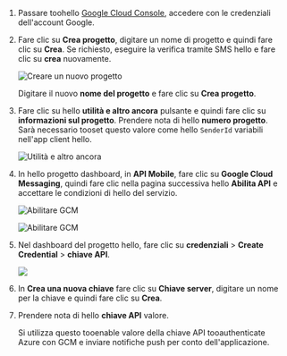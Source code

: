 
1. Passare toohello [Google Cloud Console](https://console.developers.google.com/project), accedere con le credenziali dell'account Google. 
2. Fare clic su **Crea progetto**, digitare un nome di progetto e quindi fare clic su **Crea**. Se richiesto, eseguire la verifica tramite SMS hello e fare clic su **crea** nuovamente.
   
    ![Creare un nuovo progetto](./media/mobile-services-enable-google-cloud-messaging/mobile-services-google-new-project.png)   
   
     Digitare il nuovo **nome del progetto** e fare clic su **Crea progetto**.
3. Fare clic su hello **utilità e altro ancora** pulsante e quindi fare clic su **informazioni sul progetto**. Prendere nota di hello **numero progetto**. Sarà necessario tooset questo valore come hello `SenderId` variabili nell'app client hello.
   
    ![Utilità e altro ancora](./media/mobile-services-enable-google-cloud-messaging/notification-hubs-utilities-and-more.png)
4. In hello progetto dashboard, in **API Mobile**, fare clic su **Google Cloud Messaging**, quindi fare clic nella pagina successiva hello **Abilita API** e accettare le condizioni di hello del servizio. 
   
    ![Abilitare GCM](./media/mobile-services-enable-google-cloud-messaging/enable-GCM.png)
   
    ![Abilitare GCM](./media/mobile-services-enable-google-cloud-messaging/enable-gcm-2.png) 
5. Nel dashboard del progetto hello, fare clic su **credenziali** > **Create Credential** > **chiave API**. 
   
    ![](./media/mobile-services-enable-google-cloud-messaging/mobile-services-google-create-server-key.png)
6. In **Crea una nuova chiave** fare clic su **Chiave server**, digitare un nome per la chiave e quindi fare clic su **Crea**.
7. Prendere nota di hello **chiave API** valore.
   
    Si utilizza questo tooenable valore della chiave API tooauthenticate Azure con GCM e inviare notifiche push per conto dell'applicazione.


